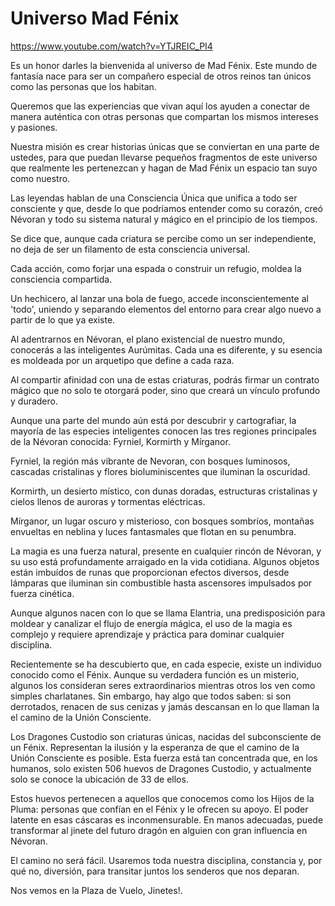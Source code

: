 # Universo Mad Fénix

https://www.youtube.com/watch?v=YTJREIC_PI4

Es un honor darles la bienvenida al universo de Mad Fénix. Este mundo de fantasía nace para ser un compañero especial de otros reinos tan únicos como las personas que los habitan.

Queremos que las experiencias que vivan aquí los ayuden a conectar de manera auténtica con otras personas que compartan los mismos intereses y pasiones.

Nuestra misión es crear historias únicas que se conviertan en una parte de ustedes, para que puedan llevarse pequeños fragmentos de este universo que realmente les pertenezcan y hagan de Mad Fénix un espacio tan suyo como nuestro.

Las leyendas hablan de una Consciencia Única que unifica a todo ser consciente y que, desde lo que podríamos entender como su corazón, creó Névoran y todo su sistema natural y mágico en el principio de los tiempos.

Se dice que, aunque cada criatura se percibe como un ser independiente, no deja de ser un filamento de esta consciencia universal.

Cada acción, como forjar una espada o construir un refugio, moldea la consciencia compartida.

Un hechicero, al lanzar una bola de fuego, accede inconscientemente al 'todo', uniendo y separando elementos del entorno para crear algo nuevo a partir de lo que ya existe.

Al adentrarnos en Névoran, el plano existencial de nuestro mundo,  conocerás a las inteligentes Aurúmitas. Cada una es diferente, y su esencia es moldeada por un arquetipo que define a cada raza.

Al compartir afinidad con una de estas criaturas, podrás firmar un contrato mágico que no solo te otorgará poder, sino que creará un vínculo profundo y duradero.

Aunque una parte del mundo aún está por descubrir y cartografiar, la mayoría de las especies inteligentes conocen las tres regiones principales de la Névoran conocida: Fyrniel, Kormirth y Mírganor.

Fyrniel, la región más vibrante de Nevoran, con bosques luminosos, cascadas cristalinas y flores bioluminiscentes que iluminan la oscuridad.

Kormirth, un desierto místico, con dunas doradas, estructuras cristalinas y cielos llenos de auroras y tormentas eléctricas.

Mírganor, un lugar oscuro y misterioso, con bosques sombríos, montañas envueltas en neblina y luces fantasmales que flotan en su penumbra.

La magia es una fuerza natural, presente en cualquier rincón de Névoran, y su uso está profundamente arraigado en la vida cotidiana. Algunos objetos están imbuídos de runas que proporcionan efectos diversos, desde lámparas que iluminan sin combustible hasta ascensores impulsados por fuerza cinética.

Aunque algunos nacen con lo que se llama Elantria, una predisposición para moldear y canalizar el flujo de energía mágica, el uso de la magia es complejo y requiere aprendizaje y práctica para dominar cualquier disciplina.

Recientemente se ha descubierto que, en cada especie, existe un individuo conocido como el Fénix. Aunque su verdadera función es un misterio, algunos los consideran seres extraordinarios mientras otros los ven como simples charlatanes. Sin embargo, hay algo que todos saben: si son derrotados, renacen de sus cenizas y jamás descansan en lo que llaman la el camino de la Unión Consciente.

Los Dragones Custodio son criaturas únicas, nacidas del subconsciente de un Fénix. Representan la ilusión y la esperanza de que el camino de la Unión Consciente es posible. Esta fuerza está tan concentrada que, en los humanos, solo existen 506 huevos de Dragones Custodio, y actualmente solo se conoce la ubicación de 33 de ellos.

Estos huevos pertenecen a aquellos que conocemos como los Hijos de la Pluma: personas que confían en el Fénix y le ofrecen su apoyo. El poder latente en esas cáscaras es inconmensurable. En manos adecuadas, puede transformar al jinete del futuro dragón en alguien con gran influencia en Névoran.

El camino no será fácil. Usaremos toda nuestra disciplina, constancia y, por qué no, diversión, para transitar juntos los senderos que nos deparan.

Nos vemos en la Plaza de Vuelo, Jinetes!.
